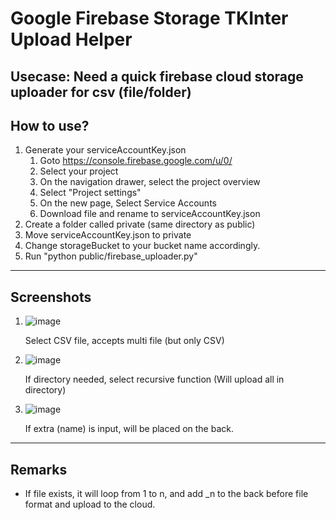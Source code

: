 # Google Firebase Storage TKInter Upload Helper

## Usecase: Need a quick firebase cloud storage uploader for csv (file/folder)

## How to use?

1. Generate your serviceAccountKey.json
   1. Goto https://console.firebase.google.com/u/0/
   2. Select your project
   3. On the navigation drawer, select the project overview
   4. Select "Project settings"
   5. On the new page, Select Service Accounts
   6. Download file and rename to serviceAccountKey.json
2. Create a folder called private (same directory as public)
3. Move serviceAccountKey.json to private
4. Change storageBucket to your bucket name accordingly.
5. Run "python public/firebase_uploader.py"

---

## Screenshots
1. ![image](https://user-images.githubusercontent.com/22400845/129329452-b5d85c9e-74b5-488a-af5f-a3b1c2c9cc86.png)
   
   Select CSV file, accepts multi file (but only CSV)
2. ![image](https://user-images.githubusercontent.com/22400845/129329584-ad7cc31b-e9d5-444f-94f2-959fb94c62af.png)

   If directory needed, select recursive function (Will upload all in directory)
3. ![image](https://user-images.githubusercontent.com/22400845/129329731-6c238b2e-c501-4f03-865d-164b074c8e7a.png)

   If extra (name) is input, will be placed on the back.
   
---
## Remarks
* If file exists, it will loop from 1 to n, and add _n to the back before file format and upload to the cloud.
